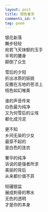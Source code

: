 ```yaml
---
layout: post
title: 银色奢求
comments_id: 9
tag: poem
---
```


银花新落<br />
舞步轻轻<br />
宛若飞天抹额的玉手<br />
半弯的腰身<br />
颠倒了众生

雪后的夕阳<br />
折出冰质的妖娆<br />
反撒在冻地的苍凉上<br />
桔色如幻唯美 

谁的声音传来<br />
白色最为纯净<br />
又为何雪后的尘埃<br />
都化成污泥

更不知<br />
乡间无染的少女<br />
最穿不起的<br />
是白色的连衣

奢华的纯净<br />
诉说的是强者所求<br />
美丽的背后<br />
从来都价值不菲

轻碾银盆<br />
展成刺骨的寒水<br />
无色的透明<br />
才是你的本身
